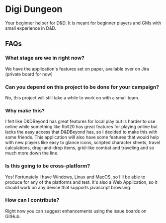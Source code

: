 # Digi Dungeon

Your beginner helper for D&D. It is meant for beginner players and GMs with small experience in D&D.

## FAQs

### What stage are we in right now?

We have the application's features set on paper, available over on Jira (private board for now)

### Can you depend on this project to be done for your campaign?

No, this project will still take a while to work on with a small team.

### Why make this?

I felt like D&DBeyond has great features for local play but is harder to use online while something like Roll20 has great features for playing online but lacks the easy access that D&DBeyond has, so I decided to make this with some friends. This application will also have some features that would help with new players like easy to glance icons, scripted character sheets, travel calculations, drag-and-drop items, grid-like combat and traveling and so much more down the line.

### Is this going to be cross-platform?

Yes! Fortunately I have Windows, Linux and MacOS, so I'll be able to produce for any of the platforms and test. It's also a Web Application, so it should work on any device that supports javascript browsing.

### How can I contribute?

Right now you can suggest enhancements using the issue boards on GitHub.